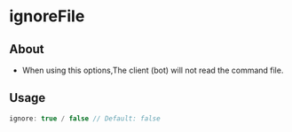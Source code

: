 # **ignoreFile**
## **About**
* When using this options,The client (bot) will not read the command file.
## **Usage**
```js
ignore: true / false // Default: false
```
